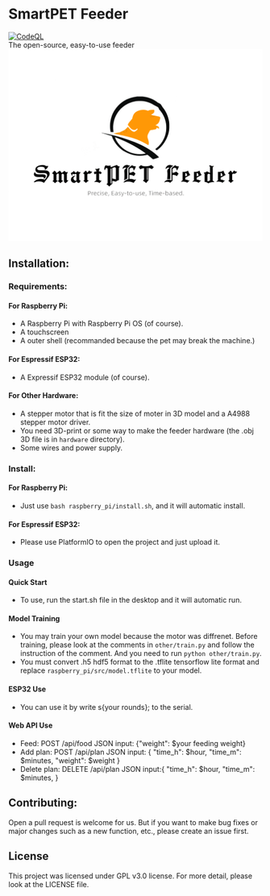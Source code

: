 # SmartPET Feeder
[![CodeQL](https://github.com/smart2pet/SmartPET-Feeder/actions/workflows/codeql.yml/badge.svg)](https://github.com/smart2pet/SmartPET-Feeder/actions/workflows/codeql.yml)  
The open-source, easy-to-use feeder
![Logo](./doc/logo.png "Logo")

## Installation:

### Requirements:
#### For Raspberry Pi:
+ A Raspberry Pi with Raspberry Pi OS (of course).
+ A touchscreen
+ A outer shell (recommanded because the pet may break the machine.)
#### For Espressif ESP32:
+ A Expressif ESP32 module (of course).
#### For Other Hardware:
+ A stepper motor that is fit the size of moter in 3D model and a A4988 stepper motor driver.
+ You need 3D-print or some way to make the feeder hardware (the .obj 3D file is in `hardware` directory).
+ Some wires and power supply.
### Install:
#### For Raspberry Pi:
+ Just use `bash raspberry_pi/install.sh`, and it will automatic install.
#### For Espressif ESP32:
+ Please use PlatformIO to open the project and just upload it.

### Usage
#### Quick Start
+ To use, run the start.sh file in the desktop and it will automatic run. 

#### Model Training
+ You may train your own model because the motor was diffrenet. Before training, please look at the comments in `other/train.py` and follow the instruction of the comment. And you need to run `python other/train.py`.
+ You must convert .h5 hdf5 format to the .tflite tensorflow lite format and replace `raspberry_pi/src/model.tflite` to your model.

#### ESP32 Use
+ You can use it by write s{your rounds}; to the serial.

#### Web API Use
+ Feed: POST /api/food JSON input: {"weight": $your feeding weight}
+ Add plan: POST /api/plan JSON input: {
                                       "time_h": $hour,
                                       "time_m": $minutes,
                                       "weight": $weight
                                       }
+ Delete plan: DELETE /api/plan JSON input:{
                                           "time_h": $hour,
                                           "time_m": $minutes,
                                           }
## Contributing:

Open a pull request is welcome for us. But if you want to make bug fixes or major changes such as a new function, etc., please create an issue first.

## License

This project was licensed under GPL v3.0 license. For more detail, please look at the LICENSE file.